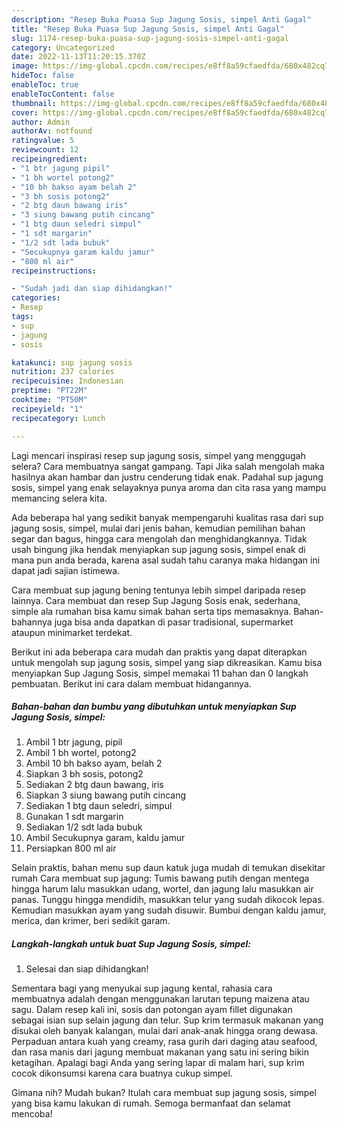 ```yaml
---
description: "Resep Buka Puasa Sup Jagung Sosis, simpel Anti Gagal"
title: "Resep Buka Puasa Sup Jagung Sosis, simpel Anti Gagal"
slug: 1174-resep-buka-puasa-sup-jagung-sosis-simpel-anti-gagal
category: Uncategorized
date: 2022-11-13T11:20:15.370Z
image: https://img-global.cpcdn.com/recipes/e8ff8a59cfaedfda/680x482cq70/sup-jagung-sosis-simpel-foto-resep-utama.jpg
hideToc: false
enableToc: true
enableTocContent: false
thumbnail: https://img-global.cpcdn.com/recipes/e8ff8a59cfaedfda/680x482cq70/sup-jagung-sosis-simpel-foto-resep-utama.jpg
cover: https://img-global.cpcdn.com/recipes/e8ff8a59cfaedfda/680x482cq70/sup-jagung-sosis-simpel-foto-resep-utama.jpg
author: Admin
authorAv: notfound
ratingvalue: 5
reviewcount: 12
recipeingredient:
- "1 btr jagung pipil"
- "1 bh wortel potong2"
- "10 bh bakso ayam belah 2"
- "3 bh sosis potong2"
- "2 btg daun bawang iris"
- "3 siung bawang putih cincang"
- "1 btg daun seledri simpul"
- "1 sdt margarin"
- "1/2 sdt lada bubuk"
- "Secukupnya garam kaldu jamur"
- "800 ml air"
recipeinstructions:

- "Sudah jadi dan siap dihidangkan!"
categories:
- Resep
tags:
- sup
- jagung
- sosis

katakunci: sup jagung sosis 
nutrition: 237 calories
recipecuisine: Indonesian
preptime: "PT22M"
cooktime: "PT50M"
recipeyield: "1"
recipecategory: Lunch

---
```



Lagi mencari inspirasi resep sup jagung sosis, simpel yang menggugah selera? Cara membuatnya sangat gampang. Tapi Jika salah mengolah maka hasilnya akan hambar dan justru cenderung tidak enak. Padahal sup jagung sosis, simpel yang enak selayaknya punya aroma dan cita rasa yang mampu memancing selera kita.


Ada beberapa hal yang sedikit banyak mempengaruhi kualitas rasa dari sup jagung sosis, simpel, mulai dari jenis bahan, kemudian pemilihan bahan segar dan bagus, hingga cara mengolah dan menghidangkannya. Tidak usah bingung jika hendak menyiapkan sup jagung sosis, simpel enak di mana pun anda berada, karena asal sudah tahu caranya maka hidangan ini dapat jadi sajian istimewa.

Cara membuat sup jagung bening tentunya lebih simpel daripada resep lainnya. Cara membuat dan resep Sup Jagung Sosis enak, sederhana, simple ala rumahan bisa kamu simak bahan serta tips memasaknya. Bahan-bahannya juga bisa anda dapatkan di pasar tradisional, supermarket ataupun minimarket terdekat.


Berikut ini ada beberapa cara mudah dan praktis yang dapat diterapkan untuk mengolah sup jagung sosis, simpel yang siap dikreasikan. Kamu bisa menyiapkan Sup Jagung Sosis, simpel memakai 11 bahan dan 0 langkah pembuatan. Berikut ini cara dalam membuat hidangannya.

<!--inarticleads1-->

##### Bahan-bahan dan bumbu yang dibutuhkan untuk menyiapkan Sup Jagung Sosis, simpel:

1. Ambil 1 btr jagung, pipil
1. Ambil 1 bh wortel, potong2
1. Ambil 10 bh bakso ayam, belah 2
1. Siapkan 3 bh sosis, potong2
1. Sediakan 2 btg daun bawang, iris
1. Siapkan 3 siung bawang putih cincang
1. Sediakan 1 btg daun seledri, simpul
1. Gunakan 1 sdt margarin
1. Sediakan 1/2 sdt lada bubuk
1. Ambil Secukupnya garam, kaldu jamur
1. Persiapkan 800 ml air


Selain praktis, bahan menu sup daun katuk juga mudah di temukan disekitar rumah Cara membuat sup jagung: Tumis bawang putih dengan mentega hingga harum lalu masukkan udang, wortel, dan jagung lalu masukkan air panas. Tunggu hingga mendidih, masukkan telur yang sudah dikocok lepas. Kemudian masukkan ayam yang sudah disuwir. Bumbui dengan kaldu jamur, merica, dan krimer, beri sedikit garam. 

<!--inarticleads2-->

##### Langkah-langkah untuk buat Sup Jagung Sosis, simpel:


1. Selesai dan siap dihidangkan!

Sementara bagi yang menyukai sup jagung kental, rahasia cara membuatnya adalah dengan menggunakan larutan tepung maizena atau sagu. Dalam resep kali ini, sosis dan potongan ayam fillet digunakan sebagai isian sup selain jagung dan telur. Sup krim termasuk makanan yang disukai oleh banyak kalangan, mulai dari anak-anak hingga orang dewasa. Perpaduan antara kuah yang creamy, rasa gurih dari daging atau seafood, dan rasa manis dari jagung membuat makanan yang satu ini sering bikin ketagihan. Apalagi bagi Anda yang sering lapar di malam hari, sup krim cocok dikonsumsi karena cara buatnya cukup simpel. 

Gimana nih? Mudah bukan? Itulah cara membuat sup jagung sosis, simpel yang bisa kamu lakukan di rumah. Semoga bermanfaat dan selamat mencoba!
